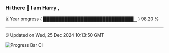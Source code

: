 ### Hi there 👋 I am Harry , 

⏳ Year progress { █████████████████████████████▁ } 98.20 %

---

⏰ Updated on Wed, 25 Dec 2024 10:13:50 GMT

![Progress Bar CI](https://github.com/duykhang68/duykhang68/workflows/Progress%20Bar%20CI/badge.svg)
